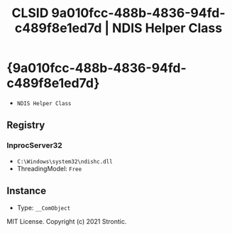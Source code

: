 ﻿---
title: "CLSID 9a010fcc-488b-4836-94fd-c489f8e1ed7d | NDIS Helper Class"
excerpt: What is COM-Object CLSID 9a010fcc-488b-4836-94fd-c489f8e1ed7d?
---

# {9a010fcc-488b-4836-94fd-c489f8e1ed7d}

* `NDIS Helper Class`

## Registry


### InprocServer32

* `C:\Windows\system32\ndishc.dll`
* ThreadingModel: `Free`

## Instance

* Type: `__ComObject`

MIT License. Copyright (c) 2021 Strontic.


